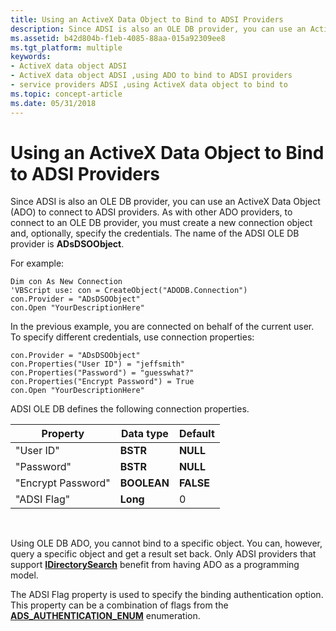 ```yaml
---
title: Using an ActiveX Data Object to Bind to ADSI Providers
description: Since ADSI is also an OLE DB provider, you can use an ActiveX Data Object (ADO) to connect to ADSI providers.
ms.assetid: b42d804b-f1eb-4085-88aa-015a92309ee8
ms.tgt_platform: multiple
keywords:
- ActiveX data object ADSI
- ActiveX data object ADSI ,using ADO to bind to ADSI providers
- service providers ADSI ,using ActiveX data object to bind to
ms.topic: concept-article
ms.date: 05/31/2018
---
```


# Using an ActiveX Data Object to Bind to ADSI Providers

Since ADSI is also an OLE DB provider, you can use an ActiveX Data Object (ADO) to connect to ADSI providers. As with other ADO providers, to connect to an OLE DB provider, you must create a new connection object and, optionally, specify the credentials. The name of the ADSI OLE DB provider is **ADsDSOObject**.

For example:


```VB
Dim con As New Connection 
'VBScript use: con = CreateObject("ADODB.Connection")
con.Provider = "ADsDSOObject"
con.Open "YourDescriptionHere"
```



In the previous example, you are connected on behalf of the current user. To specify different credentials, use connection properties:


```VB
con.Provider = "ADsDSOObject"
con.Properties("User ID") = "jeffsmith"
con.Properties("Password") = "guesswhat?"
con.Properties("Encrypt Password") = True
con.Open "YourDescriptionHere"
```



ADSI OLE DB defines the following connection properties.



| Property           | Data type   | Default   |
|--------------------|-------------|-----------|
| "User ID"          | **BSTR**    | **NULL**  |
| "Password"         | **BSTR**    | **NULL**  |
| "Encrypt Password" | **BOOLEAN** | **FALSE** |
| "ADSI Flag"        | **Long**    | 0         |



 

Using OLE DB ADO, you cannot bind to a specific object. You can, however, query a specific object and get a result set back. Only ADSI providers that support [**IDirectorySearch**](/windows/desktop/api/Iads/nn-iads-idirectorysearch) benefit from having ADO as a programming model.

The ADSI Flag property is used to specify the binding authentication option. This property can be a combination of flags from the [**ADS\_AUTHENTICATION\_ENUM**](/windows/win32/api/iads/ne-iads-ads_authentication_enum) enumeration.

 

 




